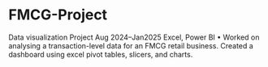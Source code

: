 # FMCG-Project
 Data visualization Project  Aug 2024–Jan2025  Excel, Power BI  • Worked on analysing a transaction-level data for an FMCG retail business. Created a dashboard using excel pivot tables, slicers,  and charts. 
